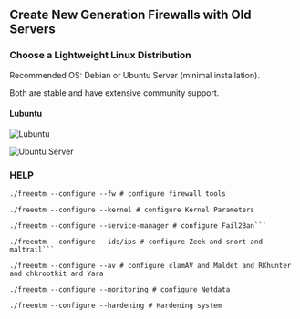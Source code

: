 
## Create New Generation Firewalls with Old Servers



### Choose a Lightweight Linux Distribution

Recommended OS: Debian or Ubuntu Server (minimal installation).

Both are stable and have extensive community support.

#### Lubuntu

![Lubuntu](https://fosspost.org/wp-content/uploads/2019/09/lubuntu-19-04-review-6.png)

![Ubuntu Server](https://ubuntucommunity.s3.us-east-2.amazonaws.com/original/2X/1/17ee449b2bd7c530d2f996215407fca5b722dcb2.png)


### HELP

```
./freeutm --configure --fw # configure firewall tools
```                

```
./freeutm --configure --kernel # configure Kernel Parameters
```         

```
./freeutm --configure --service-manager # configure Fail2Ban```         
```
```
./freeutm --configure --ids/ips # configure Zeek and snort and maltrail```                                                       
```

```
./freeutm --configure --av # configure clamAV and Maldet and RKhunter and chkrootkit and Yara
```                                      

```
./freeutm --configure --monitoring # configure Netdata
```               
```
./freeutm --configure --hardening # Hardening system
``` 

